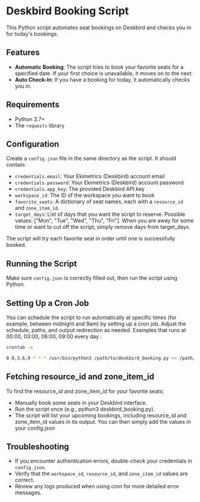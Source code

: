 # Deskbird Booking Script

This Python script automates seat bookings on Deskbird and checks you in for today's bookings.

## Features

- **Automatic Booking**: The script tries to book your favorite seats for a specified date. If your first choice is unavailable, it moves on to the next.
- **Auto Check-In**: If you have a booking for today, it automatically checks you in.

## Requirements

- Python 3.7+
- The `requests` library

## Configuration

Create a `config.json` file in the same directory as the script. It should contain:
- `credentials.email`: Your Ekimetrics (Deskbird) account email
- `credentials.password`: Your Ekimetrics (Deskbird) account password
- `credentials.app_key`: The provided Deskbird API key
- `workspace_id`: The ID of the workspace you want to book
- `favorite_seats`: A dictionary of seat names, each with a `resource_id` and `zone_item_id`.
- `target_days`: List of days that you want the script to reserve. Possible values: ["Mon", "Tue", "Wed", "Thu", "Fri"]. When you are away for some time or want to cut off the script, simply remove days from target_days. 
 
The script will try each favorite seat in order until one is successfully booked.

## Running the Script

Make sure `config.json` is correctly filled out, then run the script using Python.

## Setting Up a Cron Job

You can schedule the script to run automatically at specific times (for example, between midnight and 9am) by setting up a cron job. Adjust the schedule, paths, and output redirection as needed.
Examples that runs at 00:00, 03:00, 06:00, 09:00 every day : 
```bash
crontab -e

0 0,3,6,9 * * * /usr/bin/python3 /path/to/deskbird_booking.py >> /path/to/deskbird_log.txt 2>&1
```


## Fetching resource_id and zone_item_id
To find the resource_id and zone_item_id for your favorite seats:

- Manually book some seats in your Deskbird interface.
- Run the script once (e.g., python3 deskbird_booking.py).
- The script will list your upcoming bookings, including resource_id and zone_item_id values in its output.
You can then simply add the values in your config.json

## Troubleshooting

- If you encounter authentication errors, double-check your credentials in `config.json`.
- Verify that the `workspace_id`, `resource_id`, and `zone_item_id` values are correct.
- Review any logs produced when using cron for more detailed error messages.
